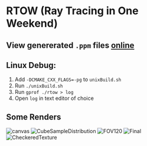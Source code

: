 # RTOW (Ray Tracing in One Weekend)
## View genererated `.ppm` files [online](https://www.cs.rhodes.edu/welshc/COMP141_F16/ppmReader.html)
## Linux Debug:
1. Add `-DCMAKE_CXX_FLAGS=-pg` to `unixBuild.sh`
2. Run `./unixBuild.sh`
3. Run `gprof ./rtow > log`
4. Open `log` in text editor of choice
## Some Renders
![canvas](https://user-images.githubusercontent.com/32921710/217900492-e59dedb7-a01d-4d7c-a435-d6174e44a294.png)
![CubeSampleDistribution](https://user-images.githubusercontent.com/32921710/219770530-2e88fa34-ad59-46c2-a439-0552102a36e6.png)
![FOV120](https://user-images.githubusercontent.com/32921710/219954490-2e1b464a-b659-4d09-971e-f550c283c682.png)
![Final](https://user-images.githubusercontent.com/32921710/219954526-1a861fc2-8aa1-4187-8de5-ff6b34dd8bc0.png)
![CheckeredTexture](https://user-images.githubusercontent.com/32921710/221365797-e41af38f-6596-4185-8f59-e1a9b934e963.png)
